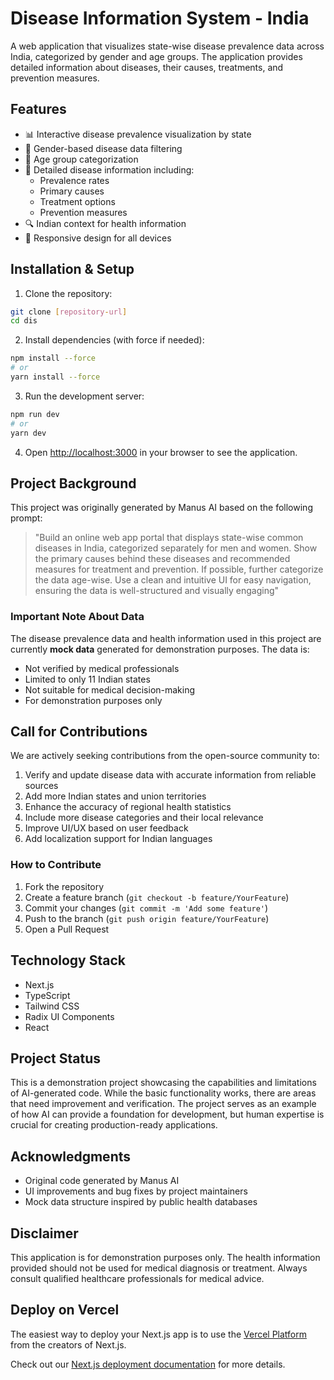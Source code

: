 # Disease Information System - India

A web application that visualizes state-wise disease prevalence data across India, categorized by gender and age groups. The application provides detailed information about diseases, their causes, treatments, and prevention measures.

## Features

- 📊 Interactive disease prevalence visualization by state
- 👥 Gender-based disease data filtering
- 📅 Age group categorization
- 🏥 Detailed disease information including:
  - Prevalence rates
  - Primary causes
  - Treatment options
  - Prevention measures
- 🔍 Indian context for health information
- 📱 Responsive design for all devices

## Installation & Setup

1. Clone the repository:
```bash
git clone [repository-url]
cd dis
```

2. Install dependencies (with force if needed):
```bash
npm install --force
# or
yarn install --force
```

3. Run the development server:
```bash
npm run dev
# or
yarn dev
```

4. Open [http://localhost:3000](http://localhost:3000) in your browser to see the application.

## Project Background

This project was originally generated by Manus AI based on the following prompt:

> "Build an online web app portal that displays state-wise common diseases in India, categorized separately for men and women. Show the primary causes behind these diseases and recommended measures for treatment and prevention. If possible, further categorize the data age-wise. Use a clean and intuitive UI for easy navigation, ensuring the data is well-structured and visually engaging"

### Important Note About Data

The disease prevalence data and health information used in this project are currently **mock data** generated for demonstration purposes. The data is:
- Not verified by medical professionals
- Limited to only 11 Indian states
- Not suitable for medical decision-making
- For demonstration purposes only

## Call for Contributions

We are actively seeking contributions from the open-source community to:

1. Verify and update disease data with accurate information from reliable sources
2. Add more Indian states and union territories
3. Enhance the accuracy of regional health statistics
4. Include more disease categories and their local relevance
5. Improve UI/UX based on user feedback
6. Add localization support for Indian languages

### How to Contribute

1. Fork the repository
2. Create a feature branch (`git checkout -b feature/YourFeature`)
3. Commit your changes (`git commit -m 'Add some feature'`)
4. Push to the branch (`git push origin feature/YourFeature`)
5. Open a Pull Request

## Technology Stack

- Next.js
- TypeScript
- Tailwind CSS
- Radix UI Components
- React

## Project Status

This is a demonstration project showcasing the capabilities and limitations of AI-generated code. While the basic functionality works, there are areas that need improvement and verification. The project serves as an example of how AI can provide a foundation for development, but human expertise is crucial for creating production-ready applications.

## Acknowledgments

- Original code generated by Manus AI
- UI improvements and bug fixes by project maintainers
- Mock data structure inspired by public health databases

## Disclaimer

This application is for demonstration purposes only. The health information provided should not be used for medical diagnosis or treatment. Always consult qualified healthcare professionals for medical advice.



## Deploy on Vercel

The easiest way to deploy your Next.js app is to use the [Vercel Platform](https://vercel.com/new?utm_medium=default-template&filter=next.js&utm_source=create-next-app&utm_campaign=create-next-app-readme) from the creators of Next.js.

Check out our [Next.js deployment documentation](https://nextjs.org/docs/app/building-your-application/deploying) for more details.
